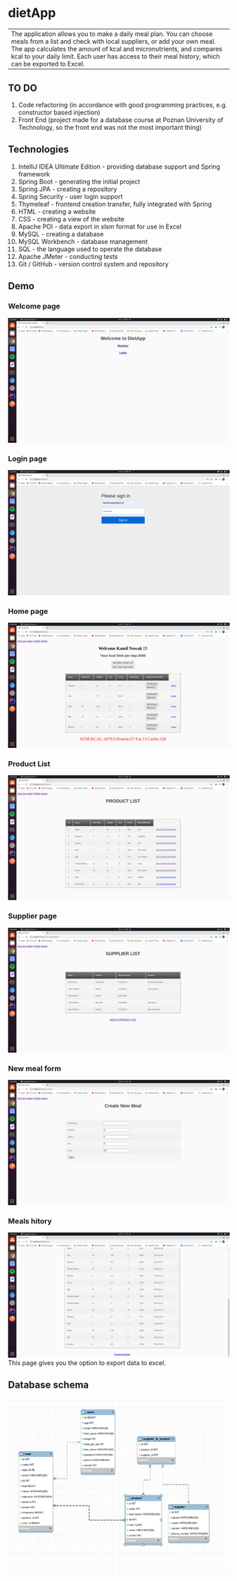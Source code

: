 # dietApp
<table>
<tr>
<td>
  The application allows you to make a daily meal plan. You can choose meals from a list and check with local suppliers, or add your own meal. The app calculates the amount of kcal and micronutrients, and compares kcal to your daily limit. Each user has access to their meal history, which can be exported to Excel.
</td>
</tr>
</table>

## TO DO
1. Code refactoring (in accordance with good programming practices, e.g. constructor based injection)
2. Front End (project made for a database course at Poznan University of Technology, so the front end was not the most important thing)

## Technologies
1. IntelliJ IDEA Ultimate Edition - providing database support and Spring framework
2. Spring Boot - generating the initial project
3. Spring JPA - creating a repository
4. Spring Security - user login support
5. Thymeleaf - frontend creation transfer, fully integrated with Spring
6. HTML - creating a website
7. CSS - creating a view of the website
8. Apache POI - data export in xlsm format for use in Excel
9. MySQL - creating a database
10. MySQL Workbench - database management
11. SQL - the language used to operate the database
12. Apache JMeter - conducting tests
13. Git / GitHub - version control system and repository

## Demo
 
### Welcome page
![alt text](https://github.com/konradw98/dietApp/blob/42648347cc2928d0d1476beedb3a44a4cd4d39c5/welcome.png)

### Login page
![alt text](https://github.com/konradw98/dietApp/blob/42648347cc2928d0d1476beedb3a44a4cd4d39c5/login.png)

### Home page
![alt text](https://github.com/konradw98/dietApp/blob/42648347cc2928d0d1476beedb3a44a4cd4d39c5/home.png)

### Product List
![alt text](https://github.com/konradw98/dietApp/blob/42648347cc2928d0d1476beedb3a44a4cd4d39c5/product-list.png)

### Supplier page
![alt text](https://github.com/konradw98/dietApp/blob/42648347cc2928d0d1476beedb3a44a4cd4d39c5/supplier-list.png)

### New meal form
![alt text](https://github.com/konradw98/dietApp/blob/42648347cc2928d0d1476beedb3a44a4cd4d39c5/new-meal.png)

### Meals hitory
![alt text](https://github.com/konradw98/dietApp/blob/42648347cc2928d0d1476beedb3a44a4cd4d39c5/meals-history.png)
This page gives you the option to export data to excel.

## Database schema
![alt text](https://github.com/konradw98/dietApp/blob/42648347cc2928d0d1476beedb3a44a4cd4d39c5/BDschema.png)


